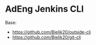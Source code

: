 # AdEng Jenkins CLI

Base:

- https://github.com/Bielik20/outside-cli
- https://github.com/Bielik20/git-cli
